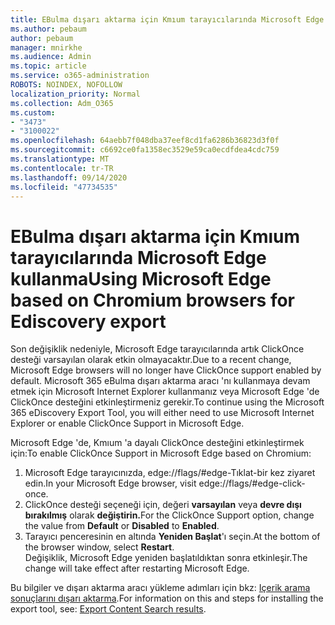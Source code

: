 ```yaml
---
title: EBulma dışarı aktarma için Kmıum tarayıcılarında Microsoft Edge kullanma
ms.author: pebaum
author: pebaum
manager: mnirkhe
ms.audience: Admin
ms.topic: article
ms.service: o365-administration
ROBOTS: NOINDEX, NOFOLLOW
localization_priority: Normal
ms.collection: Adm_O365
ms.custom:
- "3473"
- "3100022"
ms.openlocfilehash: 64aebb7f048dba37eef8cd1fa6286b36823d3f0f
ms.sourcegitcommit: c6692ce0fa1358ec3529e59ca0ecdfdea4cdc759
ms.translationtype: MT
ms.contentlocale: tr-TR
ms.lasthandoff: 09/14/2020
ms.locfileid: "47734535"
---
```

# <a name="using-microsoft-edge-based-on-chromium-browsers-for-ediscovery-export"></a><span data-ttu-id="8b7ac-102">EBulma dışarı aktarma için Kmıum tarayıcılarında Microsoft Edge kullanma</span><span class="sxs-lookup"><span data-stu-id="8b7ac-102">Using Microsoft Edge based on Chromium browsers for Ediscovery export</span></span>

<span data-ttu-id="8b7ac-103">Son değişiklik nedeniyle, Microsoft Edge tarayıcılarında artık ClickOnce desteği varsayılan olarak etkin olmayacaktır.</span><span class="sxs-lookup"><span data-stu-id="8b7ac-103">Due to a recent change, Microsoft Edge browsers will no longer have ClickOnce support enabled by default.</span></span> <span data-ttu-id="8b7ac-104">Microsoft 365 eBulma dışarı aktarma aracı 'nı kullanmaya devam etmek için Microsoft Internet Explorer kullanmanız veya Microsoft Edge 'de ClickOnce desteğini etkinleştirmeniz gerekir.</span><span class="sxs-lookup"><span data-stu-id="8b7ac-104">To continue using the Microsoft 365 eDiscovery Export Tool, you will either need to use Microsoft Internet Explorer or enable ClickOnce Support in Microsoft Edge.</span></span> 

<span data-ttu-id="8b7ac-105">Microsoft Edge 'de, Kmıum 'a dayalı ClickOnce desteğini etkinleştirmek için:</span><span class="sxs-lookup"><span data-stu-id="8b7ac-105">To enable ClickOnce Support in Microsoft Edge based on Chromium:</span></span> 
1. <span data-ttu-id="8b7ac-106">Microsoft Edge tarayıcınızda, edge://flags/#edge-Tıklat-bir kez ziyaret edin.</span><span class="sxs-lookup"><span data-stu-id="8b7ac-106">In your Microsoft Edge browser, visit edge://flags/#edge-click-once.</span></span>
2. <span data-ttu-id="8b7ac-107">ClickOnce desteği seçeneği için, değeri **varsayılan** veya **devre dışı bırakılmış** olarak **değiştirin.**</span><span class="sxs-lookup"><span data-stu-id="8b7ac-107">For the ClickOnce Support option, change the value from **Default** or **Disabled** to **Enabled**.</span></span> 
3. <span data-ttu-id="8b7ac-108">Tarayıcı penceresinin en altında **Yeniden Başlat**'ı seçin.</span><span class="sxs-lookup"><span data-stu-id="8b7ac-108">At the bottom of the browser window, select **Restart**.</span></span> <br>
 <span data-ttu-id="8b7ac-109">Değişiklik, Microsoft Edge yeniden başlatıldıktan sonra etkinleşir.</span><span class="sxs-lookup"><span data-stu-id="8b7ac-109">The change will take effect after restarting Microsoft Edge.</span></span> 

<span data-ttu-id="8b7ac-110">Bu bilgiler ve dışarı aktarma aracı yükleme adımları için bkz: [ Içerik arama sonuçlarını dışarı aktarma](https://docs.microsoft.com/microsoft-365/compliance/export-search-results).</span><span class="sxs-lookup"><span data-stu-id="8b7ac-110">For information on this and steps for installing the  export tool, see: [ Export Content Search results](https://docs.microsoft.com/microsoft-365/compliance/export-search-results).</span></span>